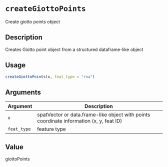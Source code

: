 # `createGiottoPoints`

Create giotto points object


## Description

Creates Giotto point object from a structured dataframe-like object


## Usage

```r
createGiottoPoints(x, feat_type = "rna")
```


## Arguments

Argument      |Description
------------- |----------------
`x`     |     spatVector or data.frame-like object with points coordinate information (x, y, feat ID)
`feat_type`     |     feature type


## Value

giottoPoints


